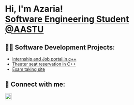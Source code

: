<h1>Hi, I'm Azaria! <br/><a href="https://github.com/joshmadakor1">Software Engineering Student @AASTU</a>

<h2>👨‍💻 Software Development Projects:</h2>

  - [Internship and Job portal in c++](https://github.com/AZEB21/Internship-job-portal)
  - [Theater seat reservation in C++](https://github.com/AZEB21/Theater-Seat-Reservation)
  - [Exam taking site](https://github.com/bamlak4/ip-project)
<h2> 🤳 Connect with me:</h2>

[<img align="left" alt="JoshMadakor | LinkedIn" width="22px" src="https://cdn.jsdelivr.net/npm/simple-icons@v3/icons/linkedin.svg" />][linkedin]

[linkedin]: https://www.linkedin.com/in/azaria-abenet-795875377

<!--
**joshmadakor1/joshmadakor1** is a ✨ _special_ ✨ repository because its `README.md` (this file) appears on your GitHub profile.

Here are some ideas to get you started:

- 🔭 I’m currently working on ...
- 🌱 I’m currently learning ...
- 👯 I’m looking to collaborate on ...
- 🤔 I’m looking for help with ...
- 💬 Ask me about ...
- 📫 How to reach me: ...
- 😄 Pronouns: ...
- ⚡ Fun fact: ...
-->
